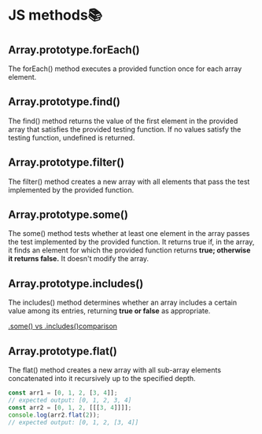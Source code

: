 # JS methods📚

## Array.prototype.forEach()  
The forEach() method executes a provided function once for each array element.

## Array.prototype.find()
The find() method returns the value of the first element in the provided array that satisfies the provided testing function. If no values satisfy the testing function, undefined is returned.

## Array.prototype.filter()  
The filter() method creates a new array with all elements that pass the test implemented by the provided function.

## Array.prototype.some()  
The some() method tests whether at least one element in the array passes the test implemented by the provided function. 
It returns true if, in the array, it finds an element for which the provided function returns **true; otherwise it returns false.**
It doesn't modify the array.

## Array.prototype.includes()  
The includes() method determines whether an array includes a certain value among its entries, returning **true or false** as appropriate.

 [.some() vs .includes()comparison](https://hianna.tistory.com/403)

## Array.prototype.flat()
The flat() method creates a new array with all sub-array elements concatenated into it recursively up to the specified depth.
```Javascript
const arr1 = [0, 1, 2, [3, 4]];
// expected output: [0, 1, 2, 3, 4]
const arr2 = [0, 1, 2, [[[3, 4]]]];
console.log(arr2.flat(2));
// expected output: [0, 1, 2, [3, 4]]
```
